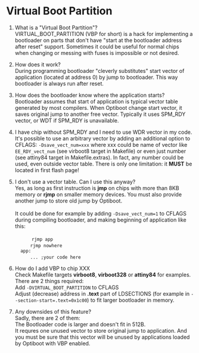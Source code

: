 # Virtual Boot Partition

  1. What is a "Virtual Boot Partition"?<br>
 VIRTUAL\_BOOT\_PARTITION (VBP for short) is a hack for implementing a bootloader on parts that don't have "start at the bootloader address after reset" support. Sometimes it could be useful for normal chips when changing or messing with fuses is impossible or not desired.

  1. How does it work?<br> 
 During programming bootloader "cleverly substitutes" start vector of application (located at address 0) by jump to bootloader. This way bootloader is always run after reset.
 
  1. How does the bootloader know where the application starts?<br>
 Bootloader assumes that start of application is typical vector table generated by most compilers. When Optiboot change start vector, it saves original jump to another free vector. Typically it uses SPM_RDY vector, or WDT if SPM_RDY is unavailable.
 
  1. I have chip without SPM_RDY and I need to use WDR vector in my code.<br>
 It's possible to use an arbitrary vector by adding an additional option to CFLAGS: `-Dsave_vect_num=xxx` where xxx could be name of vector like `EE_RDY_vect_num` (see virboot8 target in Makefile) or even just number (see attiny84 target in Makefile.extras). In fact, any number could be used, even outside vector table. There is only one limitation: it **MUST** be located in first flash page!
 
  1. I don't use a vector table. Can I use this anyway?<br> 
 Yes, as long as first instruction is **jmp** on chips with more than 8KB memory or **rjmp** on smaller memory devices. You must also provide another jump to store old jump by Optiboot.<br>  
  It could be done for example by adding `-Dsave_vect_num=1` to CFLAGS during compiling bootloader, and making beginning of application like this: <br>  
&nbsp;&nbsp;&nbsp; `    rjmp app`<br>
&nbsp;&nbsp;&nbsp;`    rjmp nowhere`<br>
`  app:`<br>
&nbsp;&nbsp;&nbsp;`    ... ;your code here`<br>

  1. How do I add VBP to chip XXX<br>
 Check Makefile targets **virboot8**, **virboot328** or **attiny84** for examples.<br>
 There are 2 things required:<br>
 Add `-DVIRTUAL_BOOT_PARTITION` to CFLAGS<br>
 Adjust (decrease) address in **.text** part of LDSECTIONS (for example in `--section-start=.text=0x1c00`) to fit larger bootloader in memory.

  1. Any downsides of this feature?<br>
 Sadly, there are 2 of them:
 <br>The Bootloader code is larger and doesn't fit in 512B.
 <br>It requres one unused vector to store original jump to application. And you must be sure that this vector will be unused by applications loaded by Optiboot with VBP enabled.